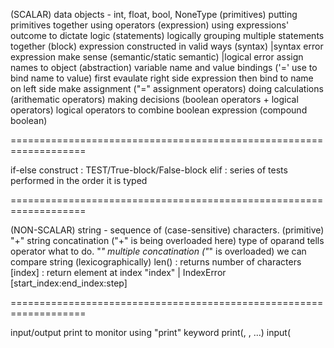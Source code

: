 (SCALAR) data objects - int, float, bool, NoneType (primitives)
putting primitives together using operators (expression)
using expressions' outcome to dictate logic (statements) 
logically grouping multiple statements together (block)
expression constructed in valid ways (syntax)    |syntax error 
expression make sense (semantic/static semantic) |logical error
assign names to object (abstraction)
variable name and value bindings ('=' use to bind name to value)
first evaulate right side expression then bind to name on left side
make assignment ("=" assignment operators)
doing calculations (arithematic operators)
making decisions   (boolean operators + logical operators)
logical operators to combine boolean expression (compound boolean)

===================================================================

if-else construct : TEST/True-block/False-block
elif : series of tests performed in the order it is typed 

===================================================================


(NON-SCALAR) string - sequence of (case-sensitive) characters. (primitive)
"+" string concatination ("+" is being overloaded here)
type of oparand tells operator what to do.
"*" multiple concatination ("*" is overloaded)
we can compare string (lexicographically)
len(<string>) : returns number of characters
<string>[index] : return element at index "index" | IndexError
<string>[start_index:end_index:step]

===================================================================

input/output
print to monitor using "print" keyword print(<object>, <object>, ...)
input(<object>) ==> console input as a string | input into environment

===================================================================

while-loop --syntax : (look out for : variable, condition, update)
for-loop --syntax : (look out for : variable)
break - terminates loops execution
"variable" = "looping variable"
decrimenting function.

===================================================================

branching and looping blocks...
guess-and-check methods [guess uses loop; check uses "if"]
guess-and-check = "exhaustive enumeration"
approximate solution

===================================================================

Distribution = set of python packages/modules pre-installed with python
environment = user selected packages/modules included
conda/pip = package manager used to download/include packages into an environment.
python shell = where code is written/recieved and interpreted in an environment

package : modules together form a package. can to imported to other piece of code.
.py files : form a module. can to imported to other piece of code
.py file = expressions(s)/code that is stored that when run is sent to the shell

code = lots of expressions/"blocks of code"/functions make code

functions : (encapsulation. abstraction. decomposition. modularity. re-useibility)
			block(s) of code make a function body.

block of code : statements make a block of code (iterative block and/or decision 					block, fuction block etc.)

[Statements DO something. Expressions REPRESENT value.]
[D0 something based on some VALUE]

statements  : control-flow (if-statement/for & while statment/return) uses keywords
			  and the value(s) of certain expression(s).
expressions : putting primitives/variables together using operators in syntactically 			   and semantically valid ways. [expressions are evaluated]
			  expressions can also involve "custom operators" aka functions/methods 


"custom operator" : aka functions (a level of abstraction)
operators = arithematic, comparision, logical, assignment, (operator overloading)

variables/binding : give names to primitives (a level in abstraction)
[more general term for 'variable' is 'identifier'...used for any name given to different parts of a program (class name, function name, var name etc.)]

"data-structure"/compound data objects : list, tuple, set dictionary, objects
non-scalar : string, list, tuple, set dictionary, objects
scalar     : int, float, bool, NoneType, 
Data Objects : scalar vs non-scalar, mutable vs immutable
			   sequential vs mapping.

===================================================================

Algorithms :-
> Guess and check (when we have finite things to check/ eg. Prime or not)
> Approximation (define error range. take smaller steps to find soln.)
> Bisection Search (range, guess, guess big or small, repeat in smaller range)
  (Bisection search used for monotonically increasing functions)
> Newton-Raphson (approx algo. to find roots of polynomial in one variable)

===================================================================

Decomposition, Abstraction with Functions :-
> Break up large problem into smaller problems
> Supress details. only input and output matter
> Abstraction and Decomposition achieved by functions
> fuctions let us group computations together
> function specification/doc-string
> function name, parameters, docstring, body
> docstring = "contract"; mention "Assumptions" and "Guarantee" result 
> actual parameter and formal parameters
> frame and scope of variables
> function with parameter as another function
> function (called helper function) inside another function.

====================================================================

Recursion vs Iteration
> Recursion based on "divide-and-conquer" philosophy.
> Break larger problem into SIMILAR smaller problem.
> functions used the idea of break larger problem into smaller problems
> but if smaller problem is similar. Call a function within itself!
> Base case most important. Helps terminate the call stack (stack = FIFO).
> "call stack" = stack of frames/scope with first-in-first-out property
> Mathmatical induction used to prove statement for all (positive )integers
> Recursion and Mathematical Induction closely related.
> Classical problems : factorial, tower of hanoi, fibonacci.
> hanoi = multiple recursion calls in one frame
> fibonacci = multiple base cases (for 0 and 1)

====================================================================

Tuple tup = (3, 'chirag') and Lists lst = ['Brown', 31]
> Tuple can be used for swapping (x, y) = (y, x)
> Tuple can be used to return multiple things return (q,r)
> Lists are like tuples but mutable
> Expensively use to group data together.

====================================================================

Higher Order programming
> A funtion is also an object in python (has memory location)
> Function is itself treated as a primitive. Passed as parameter.
> One such function is the map(callable, iterable)

====================================================================

Dictionary dt = {'Math1' : 'B', 'Math2' : 'A', 'EVS' : 'Good'}
> Generalization of a list. Based on mathematical notion of mapping
> A list is like a sequence and a dictionary is like a map.
> Just like a sequence is a 'special' map
> A list can be thought of as a special dictonary. 
> Map between 'key-value' pairs. Referencing dt['Math1'] # 'B'
> add entry, remove entry, test if key is present ('Math3' in dt # False)
> Important fuctions associated dt.keys(), dt.values(), dt.items()
> Key need to be immutable (int, float, string, tuple, bool)
> More strongly, Key needs to be hashable
> Dictionary used in memoization used during a recursive call
  to avoid multiple redundent computation (fibonnaci example)

> global variable (not recommened) breaks normal scoping rule
  used to show increase in efficiency by memoization

====================================================================

Debugging and Testing Code
> Analogy.."making soup and bugs keep falling in from the ceiling"
> Cheak soup for bugs (TESTING/compare inputs and outputs)
> Keep lid closed (DEFENSIVE PROGRAMMING)
> Clean Kitchen (ELIMINATE SOURCE OF BUG - DEBUGGING)
--------------------------------------------------------------------

Defensive Programming: 
(a) write docstring and comments ,
(b) modularize program, 
(c) check conditions on input/output (ASSERTIONS)

--------------------------------------------------------------------

Testing : compare inputs and outputs make sure to write docstring
and make clear the assumptions you have made.
(a) Unit Testing : validate each piece of the program. 
    Test each function seperatedly.
(b) Regression testing : (unit) test again after fixing a bug 
(c) Integration testing : test overall program (after unit testing)
> use intuition regarding natural BOUNDARY of the problem 
> random testing sample and checking outcomes
> BLACK BOX testing : Don't look at code. just the docstring 
(BOUNDARY and EXTREME inputs)
> GLASS BOX testing : Look inside code. every potential path tested
(BRANCHES, LOOPS within code)

--------------------------------------------------------------------

Exception and Assertions

====================================================================

Object Oriented Programming
> Everything in Python is an object. Primitive datatype, functions etc.
  are all objects.
> Eg. grades = [A, B, C, D, F]. 'grades' is an object of class 'list' with
  attributes (linked list nodes) and methods 'append()', 'pop()' etc.
> Every object has 3 things 
(a) Type (b) Internal Representation (c) Set of Procedures/Interface

> Creating 'custom datatypes' and associated 'custom operators'
> Custom datatype = 'internal representation' = 'data attributes' = 'data abstraction'
  Custom operator = 'set of procedures' = 'procedural attributes'/'methods' = 'encapsulating procedures'
> 'object' wraps these two ideas (abstraction and encapsulation) together.
> each object belongs to a 'class' or 'type' where these attributes and methods are
  defined. object is an instance of a class.
> CREATING a class (using 'class' keyword) and 
  CREATING an object (using classname and __init__() method)and 
  USING this instance (using the '.' operator and 'self' keyword)
> WHY do OOP? 
bundle data into packages (logical organization of data) and 
divide-and-conquer development (class help with code modularity)

====================================================================

Creating an object
> when we call the class, the __init__() method creates a new instance 
> first parameter of 'init' (self) refers to an instance of the class
other parameter is the initial data that the object is going to 'glue' together
> gluing done by creating bindings with the instance 'self'. (self.x = x)
> once binding is complete we have 'instance variables' are initialized with the 
provided values within that instance of the class (simply, object)
> we can access these instance variables of an object using the dot operator
> Think of object pointing to a frame (just like function calls creates a frame)
> Within this scope/frame we bind values to data attibutes (instance variables)
> to access these we say 'goto frame c and pick x value in that frame' = c.x
> to access method of a class there are 2 ways : 
(a) Use an instance to get to the method (self automatically refers to the
    calling object) c.distance(origin)
(b) Use class to get to the method : provide all arguments manually. 
    Coordinate.distance(c, origin)

> object is a frame. class is a frame. object does not have method defined
  inside. but since it is an instance of the class it INHERITS methods from
  the class 

> isinstance(object, class) checkes if given object is instance of the given class